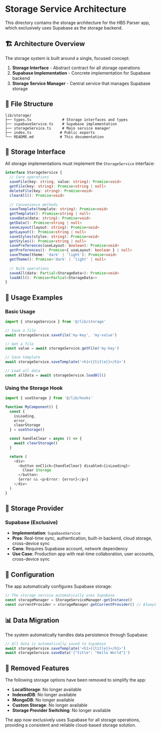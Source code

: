 # Storage Service Architecture

This directory contains the storage architecture for the HBS Parser app, which exclusively uses Supabase as the storage backend.

## 🏗️ Architecture Overview

The storage system is built around a single, focused concept:

1. **Storage Interface** - Abstract contract for all storage operations
2. **Supabase Implementation** - Concrete implementation for Supabase backend
3. **Storage Service Manager** - Central service that manages Supabase storage

## 📁 File Structure

```
lib/storage/
├── types.ts              # Storage interfaces and types
├── supabaseService.ts    # Supabase implementation
├── storageService.ts     # Main service manager
├── index.ts             # Public exports
└── README.md            # This documentation
```

## 🔌 Storage Interface

All storage implementations must implement the `StorageService` interface:

```typescript
interface StorageService {
  // Core operations
  saveFile(key: string, value: string): Promise<void>
  getFile(key: string): Promise<string | null>
  deleteFile(key: string): Promise<void>
  clearAll(): Promise<void>
  
  // Convenience methods
  saveTemplate(template: string): Promise<void>
  getTemplate(): Promise<string | null>
  saveData(data: string): Promise<void>
  getData(): Promise<string | null>
  saveLayout(layout: string): Promise<void>
  getLayout(): Promise<string | null>
  saveStyles(styles: string): Promise<void>
  getStyles(): Promise<string | null>
  savePreferences(useLayout: boolean): Promise<void>
  getPreferences(): Promise<{ useLayout: boolean } | null>
  saveTheme(theme: 'dark' | 'light'): Promise<void>
  getTheme(): Promise<'dark' | 'light' | null>
  
  // Bulk operations
  saveAll(data: Partial<StorageData>): Promise<void>
  loadAll(): Promise<Partial<StorageData>>
}
```

## 🚀 Usage Examples

### Basic Usage

```typescript
import { storageService } from '@/lib/storage'

// Save a file
await storageService.saveFile('my-key', 'my-value')

// Get a file
const value = await storageService.getFile('my-key')

// Save template
await storageService.saveTemplate('<h1>{{title}}</h1>')

// Load all data
const allData = await storageService.loadAll()
```

### Using the Storage Hook

```typescript
import { useStorage } from '@/lib/hooks'

function MyComponent() {
  const { 
    isLoading, 
    error, 
    clearStorage 
  } = useStorage()

  const handleClear = async () => {
    await clearStorage()
  }

  return (
    <div>
      <button onClick={handleClear} disabled={isLoading}>
        Clear Storage
      </button>
      {error && <p>Error: {error}</p>}
    </div>
  )
}
```

## 🔄 Storage Provider

### Supabase (Exclusive)
- **Implementation**: `SupabaseService`
- **Pros**: Real-time sync, authentication, built-in backend, cloud storage, cross-device sync
- **Cons**: Requires Supabase account, network dependency
- **Use Case**: Production app with real-time collaboration, user accounts, cross-device sync

## 🔧 Configuration

The app automatically configures Supabase storage:

```typescript
// The storage service automatically uses Supabase
const storageManager = StorageServiceManager.getInstance()
const currentProvider = storageManager.getCurrentProvider() // Always 'supabase'
```

## 📊 Data Migration

The system automatically handles data persistence through Supabase:

```typescript
// All data is automatically saved to Supabase
await storageService.saveTemplate('<h1>{{title}}</h1>')
await storageService.saveData('{"title": "Hello World"}')
```

## 🚫 Removed Features

The following storage options have been removed to simplify the app:

- **LocalStorage**: No longer available
- **IndexedDB**: No longer available  
- **MongoDB**: No longer available
- **Custom Storage**: No longer available
- **Storage Provider Switching**: No longer available

The app now exclusively uses Supabase for all storage operations, providing a consistent and reliable cloud-based storage solution.
